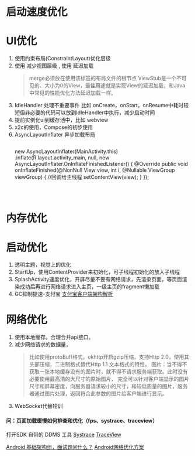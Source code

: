 # 启动速度优化

# UI优化
1. 使用约束布局(ConstraintLayout)优化层级
2. 使用 <merge> 减少视图层级 , 使用 <ViewStub> 延迟加载
    > merge必须放在使用该标签的布局文件的根节点
    > ViewStub是一个不可见的、大小为0的View，最佳用途就是实现View的延迟加载，和Java中常见的性能优化方法延迟加载一样。
3. IdleHandler 处理不重要事件 比如 onCreate，onStart，onResume中耗时较短但非必要的代码可以放到IdleHandler中执行，减少启动时间
4. 提前实例化ui到缓存池中，比如 webview
5. x2c的使用，Compose的初步使用
6. AsyncLayoutInflater 异步加载布局
    > ```java
    new AsyncLayoutInflater(MainActivity.this)
        .inflate(R.layout.activity_main, null, new AsyncLayoutInflater.OnInflateFinishedListener() {
            @Override
            public void onInflateFinished(@NonNull View view, int i, @Nullable ViewGroup viewGroup) {
                //回调给主线程
                setContentView(view);
            }
        });
    ```
  


# 内存优化


# 启动优化
1. 透明主题，视觉上的优化
2. StartUp，使用ContentProvider来初始化，可子线程初始化的放入子线程
3. SplashActivity速度优化，开屏尽量不要有网络请求，先渲染页面，等页面渲染成功后再进行网络请求进入主页，一级主页的fragment懒加载
4. GC抑制提速-支付宝
    [支付宝客户端架构解析](https://juejin.cn/post/6844903705028853767)
   

# 网络优化
1. 使用本地缓存。合理合并api接口。
2. 减少网络请求的数据量，
   > 比如使用protoBuff格式，okhttp开启gzip压缩，支持Http 2.0，使用其头部压缩，二进制格式替代Http 1.1 文本格式的特性。
   > 图片：当不得不获取一张本地缓存没有的图片时，就不得不请求服务端获取。此时没有必要使用最高清的大尺寸的原始图片，
   >     完全可以针对客户端显示的图片尺寸和屏幕密度，向服务器请求较小的尺寸，和较低质量的图片，服务器通过图片处理，返回符合此参数的图片给客户端进行显示。
3. WebSocket代替轮训


#### 问：页面加载缓慢如何排查和优化（fps、systrace、traceview）
打开SDK 自带的 DDMS 工具
[Systrace](https://www.jianshu.com/p/75aa88d1b575)
[TraceView](https://www.jianshu.com/p/7e9ca2c73c97)

[Android 基础架构组，面试题问什么？](https://mp.weixin.qq.com/s/gbHTA0YGrD3KJhf3zy8S6Q)
[Android网络优化方案](https://juejin.cn/post/6896302142542315533)